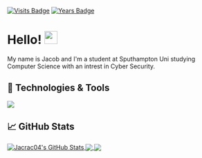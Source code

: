 [![Visits Badge](https://badges.pufler.dev/visits/Jacrac04/Jacrac04)](https://github.com/Jacrac04)
[![Years Badge](https://badges.pufler.dev/years/Jacrac04)](https://github.com/Jacrac04)
# Hello! <img src="https://raw.githubusercontent.com/MartinHeinz/MartinHeinz/master/wave.gif" width="30px">
My name is Jacob and I'm a student at Sputhampton Uni studying Computer Science with an intrest in Cyber Security. 
## 🔧 Technologies & Tools
![](https://img.shields.io/badge/Code-Python-informational?style=flat&logo=python&logoColor=white&color=blue)

## &#x1f4c8; GitHub Stats
<a href="https://github.com/Jacrac04/Jacrac04">
  <img align="center" src="https://github-readme-stats.vercel.app/api?username=Jacrac04&count_private=true&show_icons=true&theme=github_dark&line_height=27" alt="Jacrac04's GitHub Stats"/>
</a>
<a href="https://github.com/Jacrac04/Jacrac04">
  <img align="center" src="https://github-readme-stats.vercel.app/api/top-langs/?username=Jacrac04&theme=github_dark&exclude_repo=&  <img align="center" src="https://github-readme-stats.vercel.app/api/top-langs/?username=Jacrac04&theme=github_dark&exclude_repo=&langs_count=3"/>
</a>

<a href="https://github.com/Jacrac04/SORM">
  <img align="center" src="https://github-readme-stats.vercel.app/api/pin?username=Jacrac04&repo=SORM&show_owner=True&theme=github_dark" />
</a>


